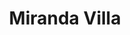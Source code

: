 ---
title: Miranda Villa
phone: (408) 295-5581
website: http://www.caremgt.com/miranda-villa.html
management: CA Real Estate Management Corp.
tags: []
---